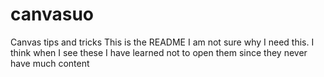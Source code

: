 # canvasuo
Canvas tips and tricks
This is the README I am not sure why I need this. I think when I see these I have learned not to open them since they never have much content
